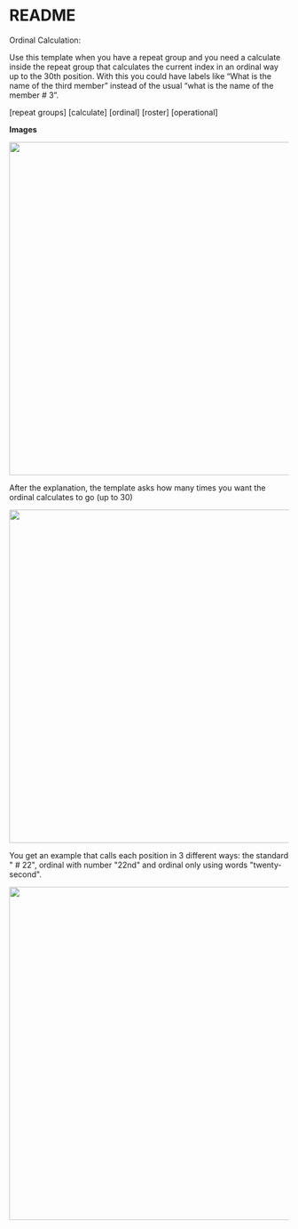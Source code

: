 # README

Ordinal Calculation:

Use this template when you have a repeat group and you need a calculate inside the repeat group that calculates the current index in an ordinal way up to the 30th position. With this you could have labels like “What is the name of the third member” instead of the usual “what is the name of the member # 3”.

[repeat groups] [calculate] [ordinal] [roster] [operational]



**Images**

<img src="https://github.com/PovertyAction/SurveyCTO-Templates/blob/master/Ordinal_calculation/1-ordinal_calculation.png" width="600" />

After the explanation, the template asks how many times you want the ordinal calculates to go (up to 30)

<img src="https://github.com/PovertyAction/SurveyCTO-Templates/blob/master/Ordinal_calculation/2-ordinal_calculation.png" width="600" />

You get an example that calls each position in 3 different ways: the standard " # 22", ordinal with number "22nd" and ordinal only using words "twenty-second". 

<img src="https://github.com/PovertyAction/SurveyCTO-Templates/blob/master/Ordinal_calculation/3-ordinal_calculation.png" width="600" />
